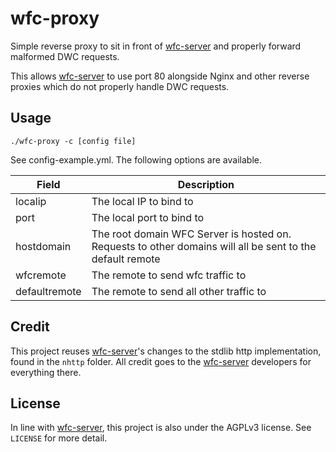 # wfc-proxy

Simple reverse proxy to sit in front of
[wfc-server](https://github.com/WiiLink24/wfc-server) and properly forward
malformed DWC requests.  
  
This allows [wfc-server](https://github.com/WiiLink24/wfc-server) to use port 80 alongside Nginx and other reverse proxies
which do not properly handle DWC requests.

## Usage

`./wfc-proxy -c [config file]`

See config-example.yml. The following options are available.

| Field         | Description                                                                                               |
| ------------- | --------------------------------------------------------------------------------------------------------- |
| localip       | The local IP to bind to                                                                                   |
| port          | The local port to bind to                                                                                 |
| hostdomain    | The root domain WFC Server is hosted on. Requests to other domains will all be sent to the default remote |
| wfcremote     | The remote to send wfc traffic to                                                                         |
| defaultremote | The remote to send all other traffic to                                                                   |

## Credit

This project reuses [wfc-server](https://github.com/WiiLink24/wfc-server)'s
changes to the stdlib http implementation, found in the `nhttp` folder. All
credit goes to the [wfc-server](https://github.com/WiiLink24/wfc-server)
developers for everything there.

## License

In line with [wfc-server](https://github.com/WiiLink24/wfc-server), this
project is also under the AGPLv3 license. See `LICENSE` for more detail.
